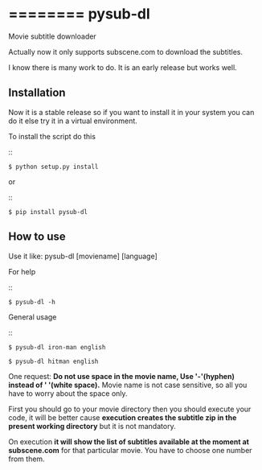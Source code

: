 ========
pysub-dl
========

Movie subtitle downloader

Actually now it only supports subscene.com to download the subtitles.

I know there is many work to do. It is an early release but works well.

Installation
------------

Now it is a stable release so if you want to install it in your system you can do it else try it in a virtual environment.

To install the script do this

::

    $ python setup.py install

or

::

    $ pip install pysub-dl

How to use
----------

Use it like: pysub-dl [moviename] [language]

For help

::

    $ pysub-dl -h

General usage

::

    $ pysub-dl iron-man english

    $ pysub-dl hitman english

One request: **Do not use space in the movie name, Use '-'(hyphen) instead of ' '(white space).** Movie name is not case sensitive, so all you have to worry about the space only.

First you should go to your movie directory then you should execute your code, it will be better cause **execution creates the subtitle zip in the present working directory** but it is not mandatory.

On execution **it will show the list of subtitles available at the moment at subscene.com** for that particular movie. You have to choose one number from them.

